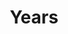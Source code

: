 ---
title: Years
category: options
options:
  - 21-22
  - 22-23
  - 23-24
  - 24-25
  - 25-26
  - 26-27
  - 27-28
  - 28-29
  - 29-30
---